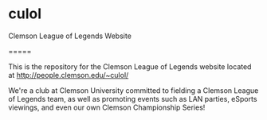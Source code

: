 culol
=====

Clemson League of Legends Website

=====

This is the repository for the Clemson League of Legends website located at http://people.clemson.edu/~culol/

We're a club at Clemson University committed to fielding a Clemson League of Legends team, as well as promoting events such as LAN parties, eSports viewings, and even our own Clemson Championship Series!